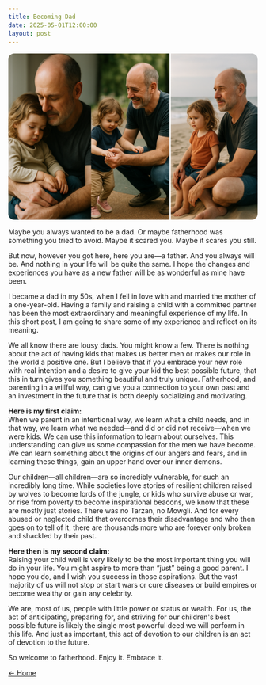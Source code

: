 ```yaml
---
title: Becoming Dad
date: 2025-05-01T12:00:00
layout: post
---
```


<!-- ![AI generated image of father and daughter](/assets/dad/AI-generated-dad.png) -->
<img src="/assets/dad/AI-generated-dad.png" alt="AI generated image of father and daughter" style="max-width:100%; height:auto; display:block; margin:1rem auto; border-radius:12px;" />




Maybe you always wanted to be a dad. Or maybe fatherhood was something you tried to avoid. Maybe it scared you. Maybe it scares you still.

But now, however you got here, here you are—a father. And you always will be. And nothing in your life will be quite the same. I hope the changes and experiences you have as a new father will be as wonderful as mine have been.

I became a dad in my 50s, when I fell in love with and married the mother of a one-year-old. Having a family and raising a child with a committed partner has been the most extraordinary and meaningful experience of my life. In this short post, I am going to share some of my experience and reflect on its meaning.

We all know there are lousy dads. You might know a few. There is nothing about the act of having kids that makes us better men or makes our role in the world a positive one. But I believe that if you embrace your new role with real intention and a desire to give your kid the best possible future, that this in turn gives you something beautiful and truly unique. Fatherhood, and parenting in a willful way, can give you a connection to your own past and an investment in the future that is both deeply socializing and motivating.

**Here is my first claim:**  
When we parent in an intentional way, we learn what a child needs, and in that way, we learn what we needed—and did or did not receive—when we were kids. We can use this information to learn about ourselves. This understanding can give us some compassion for the men we have become. We can learn something about the origins of our angers and fears, and in learning these things, gain an upper hand over our inner demons.

Our children—all children—are so incredibly vulnerable, for such an incredibly long time. While societies love stories of resilient children raised by wolves to become lords of the jungle, or kids who survive abuse or war, or rise from poverty to become inspirational beacons, we know that these are mostly just stories. There was no Tarzan, no Mowgli. And for every abused or neglected child that overcomes their disadvantage and who then goes on to tell of it, there are thousands more who are forever only broken and shackled by their past.

**Here then is my second claim:**  
Raising your child well is very likely to be the most important thing you will do in your life. You might aspire to more than “just” being a good parent. I hope you do, and I wish you success in those aspirations. But the vast majority of us will not stop or start wars or cure diseases or build empires or become wealthy or gain any celebrity.

We are, most of us, people with little power or status or wealth. For us, the act of anticipating, preparing for, and striving for our children's best possible future is likely the single most powerful deed we will perform in this life. And just as important, this act of devotion to our children is an act of devotion to the future.

So welcome to fatherhood. Enjoy it. Embrace it.

[← Home](/)
